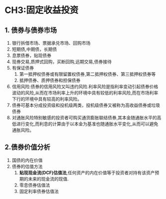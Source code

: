 # CH3:固定收益投资

## 1. 债券与债券市场

1.  银行拆借市场、票据承兑市场、回购市场
2. 短期债,中期债，长期债
3. 息票债券，贴现债券
4. 现券交易,质押式回购，买断回购,远期交易,债券接待
5. 有保证债券
   1. 第一抵押权债券或有限留置权债券,第二抵押权债券、第三抵押权债券等
   2. 抵押债券、质押债券和担保债券
6. 信用风险:债券的信用风险又叫违约风险.利率风险是指利率变动引起债券价格波动的风险,从而在市场利率上升的环境中具有较低的利率风险,而在市场利率下行的环境中具有较高的利率风险。
7. 债券可基本分成投资级和投机级两类，投机级债券又被称为高收益债券或垃圾债券
8. 对通胀风险特别敏感的投资者可购买通货膨胀联结债券,其本金随通胀水平的高低进行变化,而利息的计算由于以本金为基准也随通胀水平变化,从而可以避免通胀风险。

## 2.债券价值分析

1. 国债的内在价值
2. 债券的估值方法
   1. **贴现现金流(DCF)估值法**,任何资产的内在价值等于投资者对持有该资产预期的未来的现金流的现值.
   2. 零息债券估值法
   3. 固定利率债券估值法
